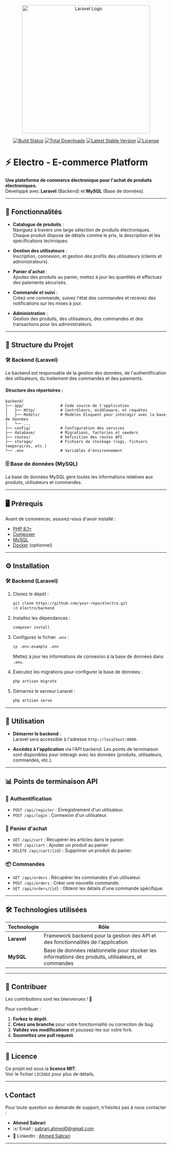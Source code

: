 <p align="center"><a href="https://laravel.com" target="_blank"><img src="https://raw.githubusercontent.com/laravel/art/master/logo-lockup/5%20SVG/2%20CMYK/1%20Full%20Color/laravel-logolockup-cmyk-red.svg" width="400" alt="Laravel Logo"></a></p>

<p align="center">
<a href="https://github.com/laravel/framework/actions"><img src="https://github.com/laravel/framework/workflows/tests/badge.svg" alt="Build Status"></a>
<a href="https://packagist.org/packages/laravel/framework"><img src="https://img.shields.io/packagist/dt/laravel/framework" alt="Total Downloads"></a>
<a href="https://packagist.org/packages/laravel/framework"><img src="https://img.shields.io/packagist/v/laravel/framework" alt="Latest Stable Version"></a>
<a href="https://packagist.org/packages/laravel/framework"><img src="https://img.shields.io/packagist/l/laravel/framework" alt="License"></a>
</p>

# ⚡ **Electro** - E-commerce Platform

**Une plateforme de commerce électronique pour l'achat de produits électroniques.**  
Développé avec **Laravel** (Backend) et **MySQL** (Base de données).

---

## 🚀 **Fonctionnalités**

- **Catalogue de produits** :  
  Naviguez à travers une large sélection de produits électroniques. Chaque produit dispose de détails comme le prix, la description et les spécifications techniques.

- **Gestion des utilisateurs** :  
  Inscription, connexion, et gestion des profils des utilisateurs (clients et administrateurs).

- **Panier d'achat** :  
  Ajoutez des produits au panier, mettez à jour les quantités et effectuez des paiements sécurisés.

- **Commande et suivi** :  
  Créez une commande, suivez l'état des commandes et recevez des notifications sur les mises à jour.

- **Administration** :  
  Gestion des produits, des utilisateurs, des commandes et des transactions pour les administrateurs.

---

## 📂 **Structure du Projet**

### 🛠 **Backend (Laravel)**  
Le backend est responsable de la gestion des données, de l'authentification des utilisateurs, du traitement des commandes et des paiements.

#### Structure des répertoires :
```
backend/
├── app/                # Code source de l'application
│   ├── Http/           # Contrôleurs, middleware, et requêtes
│   ├── Models/         # Modèles Eloquent pour interagir avec la base de données
│   └── ...
├── config/             # Configuration des services
├── database/           # Migrations, factories et seeders
├── routes/             # Définition des routes API
├── storage/            # Fichiers de stockage (logs, fichiers temporaires, etc.)
└── .env                # Variables d'environnement
```

### 🗄 **Base de données (MySQL)**  
La base de données MySQL gère toutes les informations relatives aux produits, utilisateurs et commandes.

---

## 🖥 **Prérequis**

Avant de commencer, assurez-vous d'avoir installé :

- [PHP 8.1+](https://www.php.net/)
- [Composer](https://getcomposer.org/)
- [MySQL](https://www.mysql.com/)
- [Docker](https://www.docker.com/) (optionnel)

---

## ⚙️ **Installation**

### 🛠 **Backend (Laravel)**

1. Clonez le dépôt :
   ```bash
   git clone https://github.com/your-repo/electro.git
   cd electro/backend
   ```

2. Installez les dépendances :
   ```bash
   composer install
   ```

3. Configurez le fichier `.env` :
   ```bash
   cp .env.example .env
   ```
   Mettez à jour les informations de connexion à la base de données dans `.env`.

4. Exécutez les migrations pour configurer la base de données :
   ```bash
   php artisan migrate
   ```

5. Démarrez le serveur Laravel :
   ```bash
   php artisan serve
   ```

---

## 🌟 **Utilisation**

- **Démarrer le backend** :  
  Laravel sera accessible à l'adresse `http://localhost:8000`.

- **Accédez à l'application** via l'API backend. Les points de terminaison sont disponibles pour interagir avec les données (produits, utilisateurs, commandes, etc.).

---

## 📊 **Points de terminaison API**

### 🔐 **Authentification**
- `POST /api/register` : Enregistrement d'un utilisateur.  
- `POST /api/login` : Connexion d'un utilisateur.  

### 🛒 **Panier d'achat**
- `GET /api/cart` : Récupérer les articles dans le panier.  
- `POST /api/cart` : Ajouter un produit au panier.  
- `DELETE /api/cart/{id}` : Supprimer un produit du panier.  

### 📦 **Commandes**
- `GET /api/orders` : Récupérer les commandes d'un utilisateur.  
- `POST /api/orders` : Créer une nouvelle commande.  
- `GET /api/orders/{id}` : Obtenir les détails d'une commande spécifique.  

---

## 🛠 **Technologies utilisées**

| **Technologie**    | **Rôle**                               |
|--------------------|---------------------------------------|
| **Laravel**        | Framework backend pour la gestion des API et des fonctionnalités de l'application |
| **MySQL**          | Base de données relationnelle pour stocker les informations des produits, utilisateurs, et commandes |

---

## 🤝 **Contribuer**

Les contributions sont les bienvenues ! 🎉

Pour contribuer :

1. **Forkez le dépôt**.
2. **Créez une branche** pour votre fonctionnalité ou correction de bug.
3. **Validez vos modifications** et poussez-les sur votre fork.
4. **Soumettez une pull request**.

---

## 📜 **Licence**

Ce projet est sous la **licence MIT**.  
Voir le fichier `LICENSE` pour plus de détails.

---

## 📞 **Contact**

Pour toute question ou demande de support, n'hésitez pas à nous contacter :

- **Ahmed Sabrari**  
- ✉️ Email : sabrari.ahmed0@gmail.com  
- 💼 LinkedIn : [Ahmed Sabrari](https://www.linkedin.com/in/ahmedsabrari/)

---
